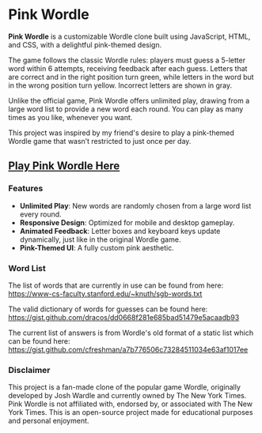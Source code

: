 # Pink Wordle

**Pink Wordle** is a customizable Wordle clone built using JavaScript, HTML, and CSS, with a delightful pink-themed design.

The game follows the classic Wordle rules: players must guess a 5-letter word within 6 attempts, receiving feedback after each guess. 
Letters that are correct and in the right position turn green, while letters in the word but in the wrong position turn yellow. Incorrect letters are shown in gray.

Unlike the official game, Pink Wordle offers unlimited play, drawing from a large word list to provide a new word each round. You can play as many times as you like, whenever you want.

This project was inspired by my friend's desire to play a pink-themed Wordle game that wasn’t restricted to just once per day.

## [Play Pink Wordle Here](https://bmcano.github.io/pink-wordle/)

### Features
- **Unlimited Play**: New words are randomly chosen from a large word list every round.
- **Responsive Design**: Optimized for mobile and desktop gameplay.
- **Animated Feedback**: Letter boxes and keyboard keys update dynamically, just like in the original Wordle game.
- **Pink-Themed UI**: A fully custom pink aesthetic.

### Word List

The list of words that are currently in use can be found from here: https://www-cs-faculty.stanford.edu/~knuth/sgb-words.txt 

The valid dictionary of words for guesses can be found here: https://gist.github.com/dracos/dd0668f281e685bad51479e5acaadb93 

The current list of answers is from Wordle's old format of a static list which can be found here: https://gist.github.com/cfreshman/a7b776506c73284511034e63af1017ee

### Disclaimer
This project is a fan-made clone of the popular game Wordle, originally developed by Josh Wardle and currently owned by The New York Times. 
Pink Wordle is not affiliated with, endorsed by, or associated with The New York Times. This is an open-source project made for educational purposes and personal enjoyment.